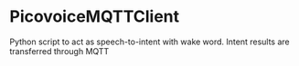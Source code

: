 # PicovoiceMQTTClient
Python script to act as speech-to-intent with wake word. Intent results are transferred through MQTT
